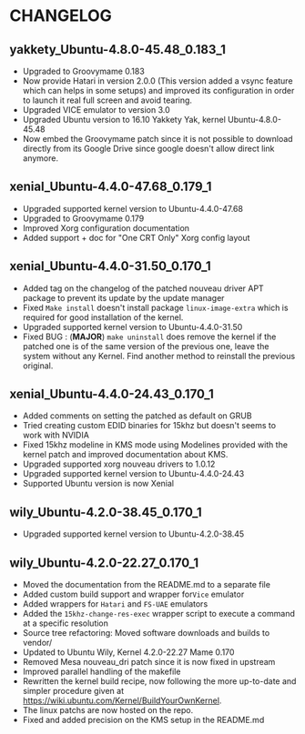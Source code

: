 CHANGELOG
=========

yakkety_Ubuntu-4.8.0-45.48_0.183_1
----------------------------------

- Upgraded to Groovymame 0.183
- Now provide Hatari in version 2.0.0 (This version added a vsync feature
  which can helps in some setups) and improved its configuration in order
  to launch it real full screen and avoid tearing.
- Upgraded VICE emulator to version 3.0
- Upgraded Ubuntu version to 16.10 Yakkety Yak, kernel Ubuntu-4.8.0-45.48
- Now embed the Groovymame patch since it is not possible to download
  directly from its Google Drive since google doesn't allow direct link
  anymore.

xenial_Ubuntu-4.4.0-47.68_0.179_1
---------------------------------

- Upgraded supported kernel version to Ubuntu-4.4.0-47.68
- Upgraded to Groovymame 0.179
- Improved Xorg configuration documentation
- Added support + doc for "One CRT Only" Xorg config layout

xenial_Ubuntu-4.4.0-31.50_0.170_1
---------------------------------

- Added tag on the changelog of the patched nouveau driver APT 
  package to prevent its update by the update manager
- Fixed `Make install` doesn't install package 
  `linux-image-extra` which is required for good installation
  of the kernel.
- Upgraded supported kernel version to Ubuntu-4.4.0-31.50
- Fixed BUG : (**MAJOR**) `make uninstall` does remove the kernel if
  the patched one is of the same version of the previous one, leave 
  the system without any Kernel. Find another method to reinstall the 
  previous original.

xenial_Ubuntu-4.4.0-24.43_0.170_1
---------------------------------

- Added comments on setting the patched as default on GRUB
- Tried creating custom EDID binaries for 15khz but doesn't
  seems to work with NVIDIA
- Fixed 15khz modeline in KMS mode using Modelines provided
  with the kernel patch and improved documentation about
  KMS.
- Upgraded supported xorg nouveau drivers to 1.0.12
- Upgraded supported kernel version to Ubuntu-4.4.0-24.43
- Supported Ubuntu version is now Xenial

wily_Ubuntu-4.2.0-38.45_0.170_1
-------------------------------

- Upgraded supported kernel version to Ubuntu-4.2.0-38.45

wily_Ubuntu-4.2.0-22.27_0.170_1
-------------------------------

- Moved the documentation from the README.md to a separate file
- Added custom build support and wrapper for`Vice` emulator
- Added wrappers for `Hatari` and `FS-UAE` emulators
- Added the `15khz-change-res-exec` wrapper script to execute a command
  at a specific resolution
- Source tree refactoring: Moved software downloads and builds to vendor/
- Updated to Ubuntu Wily, Kernel 4.2.0-22.27 Mame 0.170
- Removed Mesa nouveau_dri patch since it is now fixed in upstream
- Improved parallel handling of the makefile
- Rewritten the kernel build recipe, now following the more 
  up-to-date and simpler procedure given at 
  <https://wiki.ubuntu.com/Kernel/BuildYourOwnKernel>. 
- The linux patchs are now hosted on the repo.
- Fixed and added precision on the KMS setup in the README.md

